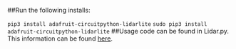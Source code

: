 ##Run the following installs:

`pip3 install adafruit-circuitpython-lidarlite`
`sudo pip3 install adafruit-circuitpython-lidarlite`
##Usage code can be found in Lidar.py.
This information can be found [here](https://github.com/adafruit/Adafruit_CircuitPython_LIDARLite).
